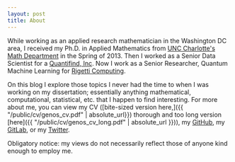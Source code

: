 ```yaml
---
layout: post
title: About
---
```

While working as an applied research mathematician in the Washington DC area, I received my Ph.D. in Applied Mathematics from [UNC Charlotte's Math Department](http://math.uncc.edu) in the Spring of 2013.
Then I worked as a Senior Data Scientist for a [Quantifind, Inc](https://www.quantifind.com).
Now I work as a Senior Researcher, Quantum Machine Learning for [Rigetti Computing](https://www.rigetti.com).

On this blog I explore those topics I never had the time to when I was working on my dissertation; essentially anything mathematical, computational, statistical, etc. that I happen to find interesting.
For more about me, you can view my CV ([bite-sized version here,]({{ "/public/cv/genos_cv.pdf" | absolute_url}}) thorough and too long version [here]({{ "/public/cv/genos_cv_long.pdf" | absolute_url }})), my [GitHub](https://github.com/genos), my [GitLab](https://gitlab.com/grenos), or my [Twitter](https://twitter.com/graham_enos).

Obligatory notice: my views do not necessarily reflect those of anyone kind enough to employ me.
